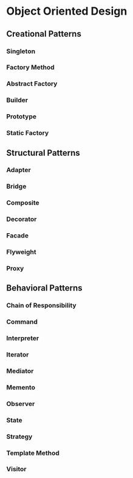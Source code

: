 # Object Oriented Design

## Creational Patterns

### Singleton

### Factory Method

### Abstract Factory

### Builder

### Prototype

### Static Factory

## Structural Patterns

### Adapter

### Bridge

### Composite

### Decorator

### Facade

### Flyweight

### Proxy

## Behavioral Patterns

### Chain of Responsibility

### Command

### Interpreter

### Iterator

### Mediator

### Memento

### Observer

### State

### Strategy

### Template Method

### Visitor
